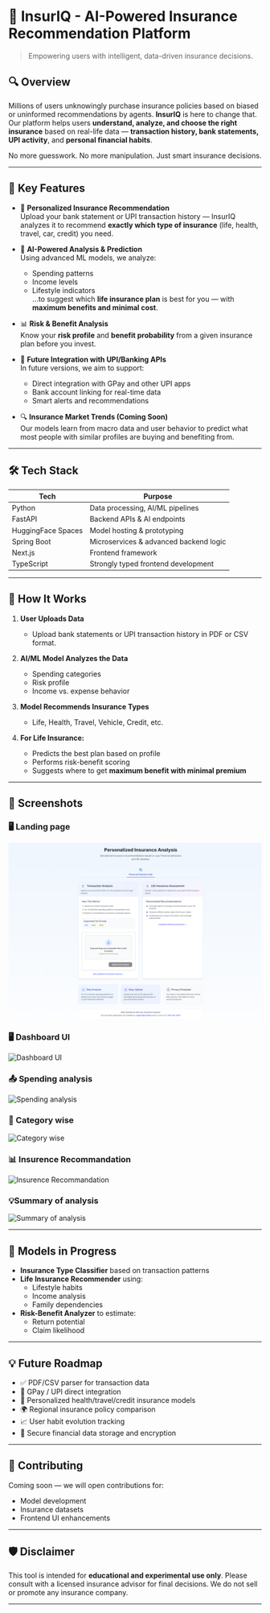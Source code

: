 # 🧠 InsurIQ - AI-Powered Insurance Recommendation Platform

> Empowering users with intelligent, data-driven insurance decisions.

## 🔍 Overview

Millions of users unknowingly purchase insurance policies based on biased or uninformed recommendations by agents. **InsurIQ** is here to change that.  
Our platform helps users **understand, analyze, and choose the right insurance** based on real-life data — **transaction history, bank statements, UPI activity**, and **personal financial habits**.

No more guesswork. No more manipulation. Just smart insurance decisions.

---

## 🎯 Key Features

- 🔎 **Personalized Insurance Recommendation**  
  Upload your bank statement or UPI transaction history — InsurIQ analyzes it to recommend **exactly which type of insurance** (life, health, travel, car, credit) you need.

- 🧠 **AI-Powered Analysis & Prediction**  
  Using advanced ML models, we analyze:
  - Spending patterns
  - Income levels
  - Lifestyle indicators  
  ...to suggest which **life insurance plan** is best for you — with **maximum benefits and minimal cost**.

- 📊 **Risk & Benefit Analysis**  
  Know your **risk profile** and **benefit probability** from a given insurance plan before you invest.

- 🔗 **Future Integration with UPI/Banking APIs**  
  In future versions, we aim to support:
  - Direct integration with GPay and other UPI apps
  - Bank account linking for real-time data
  - Smart alerts and recommendations

- 🔍 **Insurance Market Trends (Coming Soon)**  
  Our models learn from macro data and user behavior to predict what most people with similar profiles are buying and benefiting from.

---

## 🛠️ Tech Stack

| Tech       | Purpose                                |
|------------|----------------------------------------|
| Python     | Data processing, AI/ML pipelines       |
| FastAPI    | Backend APIs & AI endpoints            |
| HuggingFace Spaces | Model hosting & prototyping     |
| Spring Boot| Microservices & advanced backend logic |
| Next.js    | Frontend framework                     |
| TypeScript | Strongly typed frontend development    |

---

## 🚀 How It Works

1. **User Uploads Data**  
   - Upload bank statements or UPI transaction history in PDF or CSV format.

2. **AI/ML Model Analyzes the Data**  
   - Spending categories
   - Risk profile
   - Income vs. expense behavior

3. **Model Recommends Insurance Types**  
   - Life, Health, Travel, Vehicle, Credit, etc.

4. **For Life Insurance:**
   - Predicts the best plan based on profile
   - Performs risk-benefit scoring
   - Suggests where to get **maximum benefit with minimal premium**

---

## 📸 Screenshots

### 🖥️ Landing page

![Main Page UI](./assests/main_page.png)

### 🖥️ Dashboard UI

![Dashboard UI](./assets/dashboard.png)

### 📤 Spending analysis
![Spending analysis](./assets/spending.png)

### 📄 Category wise
![Category wise](./assets/category.png)

### 📊 Insurence Recommandation
![Insurence Recommandation](./assets/insurence_reco.png)

### 💡Summary of analysis
![Summary of analysis](./assets/summary.png)


---

## 🧪 Models in Progress

- **Insurance Type Classifier** based on transaction patterns  
- **Life Insurance Recommender** using:
  - Lifestyle habits
  - Income analysis
  - Family dependencies  
- **Risk-Benefit Analyzer** to estimate:
  - Return potential
  - Claim likelihood

---

## 💡 Future Roadmap

- ✅ PDF/CSV parser for transaction data  
- 🔄 GPay / UPI direct integration  
- 🧠 Personalized health/travel/credit insurance models  
- 🌍 Regional insurance policy comparison  
- 📈 User habit evolution tracking  
- 🔐 Secure financial data storage and encryption

---

## 🤝 Contributing

Coming soon — we will open contributions for:
- Model development
- Insurance datasets
- Frontend UI enhancements

---

## 🛡️ Disclaimer

This tool is intended for **educational and experimental use only**. Please consult with a licensed insurance advisor for final decisions. We do not sell or promote any insurance company.

---



